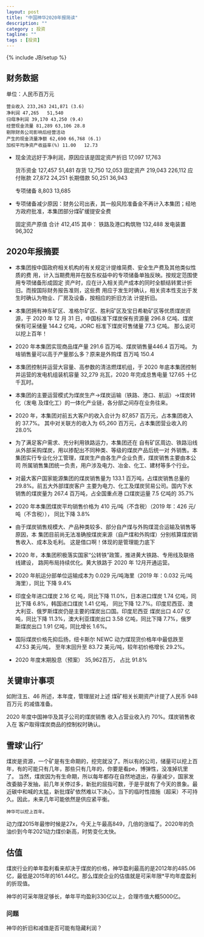 ```yaml
---
layout: post
title: "中国神华2020年报简读"
description: ""
category : 投资
tagline: ""
tags : [投资]
---
```

{% include JB/setup %}


## 财务数据
单位：人民币百万元

    营业收入 233,263 241,871 (3.6)
    净利润 47,265   51,540
    归母净利润 39,170 43,250 (9.4)
    经营现金流量 81,289 63,106 28.8
    剔除财务公司影响后经营活动
    产生的现金流量净额 62,690 66,768 (6.1)
    加权平均净资产收益率(%) 11.00   12.73

* 现金流远好于净利润，原因应该是固定资产折旧 17,097     17,763

    货币资金  127,457   51,481
    存货     12,750 12,053
    固定资产 219,043 226,112
    应付账款 27,872 24,251
    长期借款 50,251 36,943

    专项储备 8,803 13,685

* 专项储备减少原因：财务公司出表，其一般风险准备金不再计入本集团；经地方政府批准，本集团部分煤矿缓提安全费


    固定资产原值 合计 412,415
    其中：
        铁路及港口构筑物 132,488
        发电装置 96,302 

## 2020年报摘要

* 本集团按中国政府相关机构的有关规定计提维简费、安全生产费及其他类似性质的费
用，计入当期费用并在股东权益中的专项储备单独反映。按规定范围使用专项储备形成固定
资产时，应在计入相关资产成本的同时全额结转累计折旧。而按国际财务报告准则，这些费
用应于发生时确认，相关资本性支出于发生时确认为物业、厂房及设备，按相应的折旧方法
计提折旧。

* 本集团拥有神东矿区、准格尔矿区、胜利矿区及宝日希勒矿区等优质煤炭资源，于 2020
年 12 月 31 日，中国标准下煤炭保有资源量 296.8 亿吨、煤炭保有可采储量 144.2 亿吨，JORC
标准下煤炭可售储量 77.3 亿吨。
    那么说可以挖上百年！

* 2020 年本集团实现商品煤产量 291.6 百万吨、煤炭销售量446.4 百万吨。
    为啥销售量可以高于产量那么多？原来是外购煤 百万吨 150.4

* 本集团控制并运营大容量、高参数的清洁燃煤机组，于 2020 年底本集团控制
并运营的发电机组装机容量 32,279 兆瓦，2020 年完成总售电量 127.65 十亿千瓦时。

* 本集团的主要运营模式为煤炭生产→煤炭运输（铁路、港口、航运）→煤炭转化（发电
及煤化工）的一体化产业链，各分部之间存在业务往来。

* 2020 年，本集团对前五大客户的收入合计为 87,857 百万元，占本集团收入的 37.7%。
其中对关联方的收入为 65,260 百万元，占本集团营业收入的 28.0%

* 为了满足客户需求、充分利用铁路运力，本集团还在
自有矿区周边、铁路沿线从外部采购煤炭，用以掺配出不同种类、等级的煤炭产品后统一对
外销售。本集团实行专业化分工管理，煤炭生产由各生产企业负责，煤炭销售主要由本公司
所属销售集团统一负责，用户涉及电力、冶金、化工、建材等多个行业。

* 对最大客户国家能源集团的煤炭销售量为 133.1 百万吨，占煤炭销售总量的 29.8%。前五大外部煤炭客户
主要为电力、化工及煤炭贸易公司。国内下水销售的煤炭量为 267.4 百万吨，占全国重点港
口煤炭运量 7.5 亿吨的 35.7%

* 2020 年本集团煤炭平均销售价格为 410 元/吨（不含税）（2019 年：426 元/吨（不含税）），
同比下降 3.8%

* 由于煤炭销售规模大、产品种类较多、部分自产煤与外购煤混合运输及销售等原因，本
集团目前尚无法准确按煤炭来源（自产煤和外购煤）分别核算煤炭销售收入、成本及毛利。
    这是借口啊！体现的是管理能力底下

* 2020 年，本集团积极落实国家“公转铁”政策，推进黄大铁路、专用线及联络线建设，
路网布局持续优化。黄大铁路于 2020 年 12月开通运营。

* 2020 年航运分部单位运输成本为 0.029 元/吨海里（2019 年：0.032 元/吨海里），同比
下降 9.4%

* 印度全年进口煤炭 2.16 亿
吨，同比下降 11.0%，日本进口煤炭 1.74 亿吨，同比下降 6.8%，韩国进口煤炭 1.41 亿吨，
同比下降 12.7%。印度尼西亚、澳大利亚、俄罗斯煤炭仍是主要的煤炭出口国。印度尼西亚
煤炭出口 4.07 亿吨，同比下降 11.3%，澳大利亚煤炭出口 3.58 亿吨，同比下降 7.7%，俄罗
斯煤炭出口 1.91 亿吨，同比增长 1.6%。

* 国际煤炭价格先抑后扬，纽卡斯尔 NEWC 动力煤现货价格年中最低跌至 47.53 美元/吨，
至年末回升至 83.72 美元/吨，较年初价格增长 29.2%。

* 2020 年度末期股息（预案） 35,962百万， 占比 91.8%


## 关键审计事项
如附注五、46 所述，本年度，管理层对上述
煤矿相关长期资产计提了人民币 948 百万元
的减值准备。

2020 年度中国神华及其子公司的煤炭销售
收入占营业收入约 70%。煤炭销售收入在
客户取得煤炭商品的控制权时确认。


## 雪球‘山行’

煤炭是资源，一个矿是有生命期的，挖完就没了。所以有的公司，储量可以挖上百年，有的可能只有几年，那些只有几年的，你要是看pe，博弹性，没准掉坑里了。 当然，煤炭因为有生命期，所以每年都存在自然地退出，存量减少，国家发改委脑子发抽，前几年关停过多，新批的屈指可数，于是乎就有了今天的景象。最近碳中和喊的太猛，新批煤矿依然难以下决心，当下的临时性措施（超采）不可持久。因此，未来几年可能依然是供应紧平衡。

    神华可以挖上百年。


动力煤2015年最惨时候是27x，今天上午最高849，几倍的涨幅了。2020年的负油价到今年2021动力煤价新高，时势变化太快。

## 估值

煤炭行业的单年盈利看来却决于煤炭的价格，神华盈利最高的是2012年的485.06亿，最低是2015年的161.44亿。那么煤炭企业的估值就是可采年限*平均年度盈利的折现值。

神华的可采年限足够长，单年平均盈利330亿以上，合理市值大概5000亿。

### 问题
神华的折旧和减值是否可能有隐藏利润？